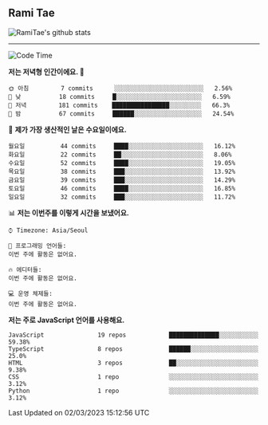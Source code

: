 ## Rami Tae

![RamiTae's github stats](https://github-readme-stats.vercel.app/api?username=RamiTae&show_icons=true&theme=tokyonight)

---
<!--START_SECTION:waka-->
![Code Time](http://img.shields.io/badge/Code%20Time-566%20hrs%2024%20mins-blue)

**저는 저녁형 인간이에요. 🦉** 

```text
🌞 아침         7 commits      ░░░░░░░░░░░░░░░░░░░░░░░░░   2.56% 
🌆 낮　         18 commits     █░░░░░░░░░░░░░░░░░░░░░░░░   6.59% 
🌃 저녁         181 commits    ████████████████░░░░░░░░░   66.3% 
🌙 밤　         67 commits     ██████░░░░░░░░░░░░░░░░░░░   24.54%

```
📅 **제가 가장 생산적인 날은 수요일이에요.** 

```text
월요일          44 commits     ████░░░░░░░░░░░░░░░░░░░░░   16.12% 
화요일          22 commits     ██░░░░░░░░░░░░░░░░░░░░░░░   8.06% 
수요일          52 commits     ████░░░░░░░░░░░░░░░░░░░░░   19.05% 
목요일          38 commits     ███░░░░░░░░░░░░░░░░░░░░░░   13.92% 
금요일          39 commits     ███░░░░░░░░░░░░░░░░░░░░░░   14.29% 
토요일          46 commits     ████░░░░░░░░░░░░░░░░░░░░░   16.85% 
일요일          32 commits     ███░░░░░░░░░░░░░░░░░░░░░░   11.72%

```


📊 **저는 이번주를 이렇게 시간을 보냈어요.** 

```text
⌚︎ Timezone: Asia/Seoul

💬 프로그래밍 언어들: 
이번 주에 활동은 없어요.

🔥 에디터들: 
이번 주에 활동은 없어요.

💻 운영 체제들: 
이번 주에 활동은 없어요.

```

**저는 주로 JavaScript 언어를 사용해요.** 

```text
JavaScript               19 repos            ██████████████░░░░░░░░░░░   59.38% 
TypeScript               8 repos             ██████░░░░░░░░░░░░░░░░░░░   25.0% 
HTML                     3 repos             ██░░░░░░░░░░░░░░░░░░░░░░░   9.38% 
CSS                      1 repo              ░░░░░░░░░░░░░░░░░░░░░░░░░   3.12% 
Python                   1 repo              ░░░░░░░░░░░░░░░░░░░░░░░░░   3.12%

```



 Last Updated on 02/03/2023 15:12:56 UTC
<!--END_SECTION:waka-->
